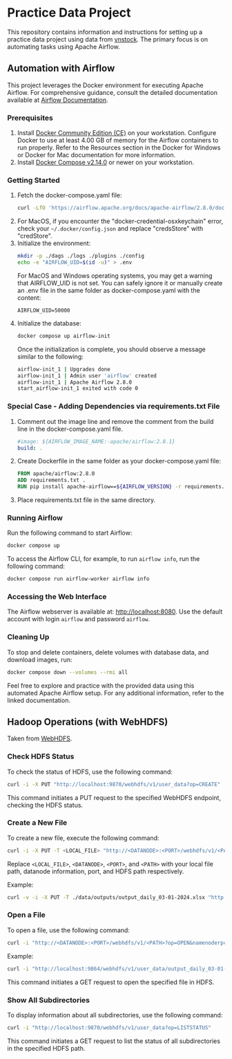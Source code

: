 # Practice Data Project

This repository contains information and instructions for setting up a practice data project using data from [vnstock](https://github.com/thinh-vu/vnstock). The primary focus is on automating tasks using Apache Airflow.

## Automation with Airflow
This project leverages the Docker environment for executing Apache Airflow. For comprehensive guidance, consult the detailed documentation available at [Airflow Documentation](https://airflow.apache.org/docs/apache-airflow/stable/howto/docker-compose/index.html).

### Prerequisites
1. Install [Docker Community Edition (CE)](https://docs.docker.com/engine/install/) on your workstation. Configure Docker to use at least 4.00 GB of memory for the Airflow containers to run properly. Refer to the Resources section in the Docker for Windows or Docker for Mac documentation for more information.
2. Install [Docker Compose v2.14.0](https://docs.docker.com/compose/install/) or newer on your workstation.

### Getting Started
1. Fetch the docker-compose.yaml file:
    ```bash
    curl -LfO 'https://airflow.apache.org/docs/apache-airflow/2.8.0/docker-compose.yaml'
    ```
2. For MacOS, if you encounter the "docker-credential-osxkeychain" error, check your `~/.docker/config.json` and replace "credsStore" with "credStore".
3. Initialize the environment:
    ```bash
    mkdir -p ./dags ./logs ./plugins ./config
    echo -e "AIRFLOW_UID=$(id -u)" > .env
    ```
    For MacOS and Windows operating systems, you may get a warning that AIRFLOW_UID is not set. You can safely ignore it or manually create an .env file in the same folder as docker-compose.yaml with the content:
    ```env
    AIRFLOW_UID=50000
    ```
4. Initialize the database:
    ```bash
    docker compose up airflow-init
    ```
    Once the initialization is complete, you should observe a message similar to the following:
    ```bash
    airflow-init_1 | Upgrades done
    airflow-init_1 | Admin user 'airflow' created
    airflow-init_1 | Apache Airflow 2.8.0
    start_airflow-init_1 exited with code 0
    ```

### Special Case - Adding Dependencies via requirements.txt File
1. Comment out the image line and remove the comment from the build line in the docker-compose.yaml file.
    ```yaml
    #image: ${AIRFLOW_IMAGE_NAME:-apache/airflow:2.8.1}
    build: .
    ```
2. Create Dockerfile in the same folder as your docker-compose.yaml file:
    ```Dockerfile
    FROM apache/airflow:2.8.0
    ADD requirements.txt .
    RUN pip install apache-airflow==${AIRFLOW_VERSION} -r requirements.txt
    ```
3. Place requirements.txt file in the same directory.

### Running Airflow
Run the following command to start Airflow:
```bash
docker compose up
```

To access the Airflow CLI, for example, to run `airflow info`, run the following command:
```bash
docker compose run airflow-worker airflow info
```

### Accessing the Web Interface
The Airflow webserver is available at: [http://localhost:8080](http://localhost:8080). Use the default account with login `airflow` and password `airflow`.

### Cleaning Up
To stop and delete containers, delete volumes with database data, and download images, run:
```bash
docker compose down --volumes --rmi all
```

Feel free to explore and practice with the provided data using this automated Apache Airflow setup. For any additional information, refer to the linked documentation.

## Hadoop Operations (with WebHDFS)
Taken from [WebHDFS](https://hadoop.apache.org/docs/r1.0.4/webhdfs.html#CREATE).

### Check HDFS Status

To check the status of HDFS, use the following command:

```bash
curl -i -X PUT "http://localhost:9870/webhdfs/v1/user_data?op=CREATE"
```

This command initiates a PUT request to the specified WebHDFS endpoint, checking the HDFS status.

### Create a New File

To create a new file, execute the following command:

```bash
curl -i -X PUT -T <LOCAL_FILE> "http://<DATANODE>:<PORT>/webhdfs/v1/<PATH>?op=CREATE&namenoderpcaddress=namenode:9000"
```

Replace `<LOCAL_FILE>`, `<DATANODE>`, `<PORT>`, and `<PATH>` with your local file path, datanode information, port, and HDFS path respectively.

Example:

```bash
curl -v -i -X PUT -T ./data/outputs/output_daily_03-01-2024.xlsx "http://localhost:9864/webhdfs/v1/user_data/output_daily_03-01-2024.xlsx?op=CREATE&namenoderpcaddress=namenode:9000"
```

### Open a File

To open a file, use the following command:

```bash
curl -i "http://<DATANODE>:<PORT>/webhdfs/v1/<PATH>?op=OPEN&namenoderpcaddress=namenode:9000&offset=0" -o <PATH>
```

Example:

```bash
curl -i "http://localhost:9864/webhdfs/v1/user_data/output_daily_03-01-2024.xlsx?op=OPEN&namenoderpcaddress=namenode:9000&offset=0" -o output_daily_03-01-2024.xlsx
```

This command initiates a GET request to open the specified file in HDFS.

### Show All Subdirectories

To display information about all subdirectories, use the following command:

```bash
curl -i "http://localhost:9870/webhdfs/v1/user_data?op=LISTSTATUS"
```

This command initiates a GET request to list the status of all subdirectories in the specified HDFS path.